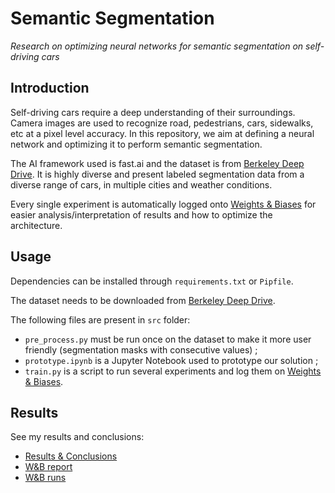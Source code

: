 # Semantic Segmentation

*Research on optimizing neural networks for semantic segmentation on self-driving cars*

## Introduction

Self-driving cars require a deep understanding of their surroundings. Camera images are used to recognize road, pedestrians, cars, sidewalks, etc at a pixel level accuracy. In this repository, we aim at defining a neural network and optimizing it to perform semantic segmentation.

The AI framework used is fast.ai and the dataset is from [Berkeley Deep Drive](https://bdd-data.berkeley.edu/). It is highly diverse and present labeled segmentation data from a diverse range of cars, in multiple cities and weather conditions.

Every single experiment is automatically logged onto [Weights & Biases](https://www.wandb.com/) for easier analysis/interpretation of results and how to optimize the architecture.

## Usage

Dependencies can be installed through `requirements.txt` or `Pipfile`.

The dataset needs to be downloaded from [Berkeley Deep Drive](https://bdd-data.berkeley.edu/).

The following files are present in `src` folder:

- `pre_process.py` must be run once on the dataset to make it more user friendly (segmentation masks with consecutive values) ;
- `prototype.ipynb` is a Jupyter Notebook used to prototype our solution ;
- `train.py` is a script to run several experiments and log them on [Weights & Biases](https://www.wandb.com/).

## Results

See my results and conclusions:

- [Results & Conclusions](https://www.wandb.com/articles/semantic-segmentation-for-self-driving-cars)
- [W&B report](https://app.wandb.ai/borisd13/semantic-segmentation/reports?view=borisd13%2FSemantic%20Segmentation%20Report)
- [W&B runs](https://app.wandb.ai/borisd13/semantic-segmentation/?workspace=user-borisd13)
